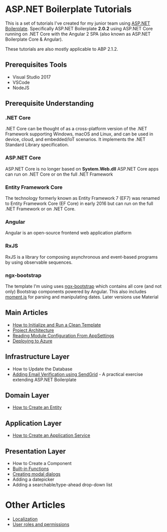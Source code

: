 # ASP\.NET Boilerplate Tutorials
This is a set of tutorials I've created for my junior team using [ASP\.NET Boilerplate](https://www.aspnetboilerplate.com). Specifically ASP\.NET Boilerplate __2.0.2__ using ASP\.NET Core running on \.NET Core with the Angular 2 SPA (also known as ASP\.NET Boilerplate Core & Angular).

These tutorials are also mostly applicable to ABP 2.1.2.

## Prerequisites Tools
* Visual Studio 2017
* VSCode
* NodeJS

## Prerequisite Understanding
### \.NET Core
\.NET Core can be thought of as a cross-platform version of the \.NET Framework supporting Windows, macOS and Linux, and can be used in device, cloud, and embedded/IoT scenarios. It implements the \.NET Standard Library specification.

### ASP\.NET Core
ASP\.NET Core is no longer based on __System.Web.dll__
ASP\.NET Core apps can run on \.NET Core or on the full \.NET Framework

### Entity Framework Core
The technology formerly known as Entity Framework 7 (EF7) was renamed to Entity Framework Core (EF Core) in early 2016 but can run on the full \.NET Framework or on \.NET Core.

### Angular
Angular is an open-source frontend web application platform

### RxJS
RxJS is a library for composing asynchronous and event-based programs by using observable sequences.

### ngx-bootstrap
The template I'm using uses [ngx-bootstrap](http://valor-software.com/ngx-bootstrap/#/) which contains all core (and not only) Bootstrap components powered by Angular. This also includes [moment.js](http://momentjs.com/) for parsing and manipulating dates. Later versions use Material

## Main Articles
* [How to Initialize and Run a Clean Template](cleantemplate.md)
* [Project Architecture](projectarchitecture.md)
* [Reading Module Configuration From AppSettings](moduleconfig.md)
* [Deploying to Azure](deployment.md)

## Infrastructure Layer
* How to Update the Database
* [Adding Email Verification using SendGrid](emailverification.md) - A practical exercise extending ASP\.NET Boilerplate

## Domain Layer
* [How to Create an Entity](entity.md)

## Application Layer
* [How to Create an Application Service](applicationservice.md)

## Presentation Layer
* How to Create a Component
* [Built-in Functions](angularbuiltin.md)
* [Creating modal dialogs](modals.md)
* Adding a datepicker
* Adding a searchable/type-ahead drop-down list

# Other Articles
* [Localization](localization.md)
* [User roles and permissions](usermanager.md)
